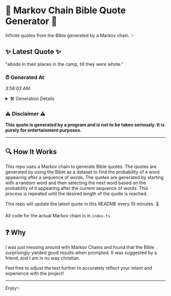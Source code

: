# 📖 Markov Chain Bible Quote Generator 📖

Infinite quotes from the Bible generated by a Markov chain. ✨

## ✨ Latest Quote ✨
"abode in their places in the camp, till they were whole."

### ⏰ Generated At
*3:56:03 AM*

<details>
    <summary>🛠️ Generation Details</summary>
    <p>
        <strong>🌱 Seed:</strong> abode<br>
        <strong>🔄 Iterations:</strong> 10<br>
        <strong>📜 Context History:</strong><br>[ abode ]: in<br>[ abode, in ]: their<br>[ abode, in, their ]: places<br>[ abode, in, their, places ]: in<br>[ abode, in, their, places, in ]: the<br>[ abode, in, their, places, in, the ]: camp,<br>[ in, their, places, in, the, camp, ]: till<br>[ their, places, in, the, camp,, till ]: they<br>[ places, in, the, camp,, till, they ]: were<br>[ in, the, camp,, till, they, were ]: whole.<br>
    </p>
</details>

### ⚠️ Disclaimer ⚠️
**This quote is generated by a program and is not to be taken seriously. It is purely for entertainment purposes.**

---

## 🔍 How It Works

This repo uses a Markov chain to generate Bible quotes. The quotes are generated by using the Bible as a dataset to find the probability of a word appearing after a sequence of words. The quotes are generated by starting with a random word and then selecting the next word based on the probability of it appearing after the current sequence of words. This process is repeated until the desired length of the quote is reached.

This repo will update the latest quote in this README every 10 minutes. ⏳

All code for the actual Markov chain is in `index.ts`.

## ❓ Why

I was just messing around with Markov Chains and found that the Bible surprisingly yielded good results when prompted. 
It was suggested by a friend, and I am in no way christian.

Feel free to adjust the text further to accurately reflect your intent and experience with the project!

---

*Enjoy*✨

